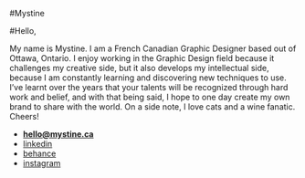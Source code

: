 #Mystine

#Hello,

My name is Mystine. I am a French Canadian Graphic Designer based out of Ottawa, Ontario. I enjoy working in the Graphic Design field because it challenges my creative side, but it also develops my intellectual side, because I am constantly learning and discovering new techniques to use. I’ve learnt over the years that your talents will be recognized through hard work and belief, and with that being said, I hope to one day create my own brand to share with the world. On a side note, I love cats and a wine fanatic. Cheers!

- **[hello@mystine.ca](mailto:hello@mystine.ca)**
- [linkedin](https://ca.linkedin.com/in/mystine-laframboise-vien-949965b1)
- [behance](https://www.behance.net/mystine)
- [instagram](https://instagram.com/mystinelaframboisevien)